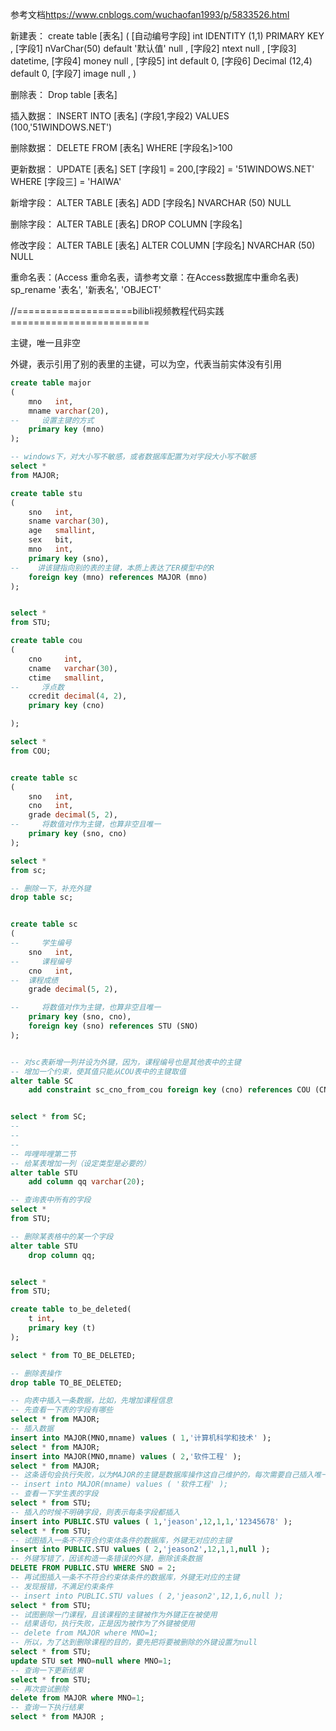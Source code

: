 ﻿参考文档<https://www.cnblogs.com/wuchaofan1993/p/5833526.html>

新建表：
create table [表名]
(
[自动编号字段] int IDENTITY (1,1) PRIMARY KEY ,
[字段1] nVarChar(50) default \'默认值\' null ,
[字段2] ntext null ,
[字段3] datetime,
[字段4] money null ,
[字段5] int default 0,
[字段6] Decimal (12,4) default 0,
[字段7] image null ,
)

删除表：
Drop table [表名]

插入数据：
INSERT INTO [表名] (字段1,字段2) VALUES (100,\'51WINDOWS.NET\')

删除数据：
DELETE FROM [表名] WHERE [字段名]>100

更新数据：
UPDATE [表名] SET [字段1] = 200,[字段2] = \'51WINDOWS.NET\' WHERE [字段三] = \'HAIWA\'

新增字段：
ALTER TABLE [表名] ADD [字段名] NVARCHAR (50) NULL

删除字段：
ALTER TABLE [表名] DROP COLUMN [字段名]

修改字段：
ALTER TABLE [表名] ALTER COLUMN [字段名] NVARCHAR (50) NULL

重命名表：(Access 重命名表，请参考文章：在Access数据库中重命名表)
sp_rename \'表名\', \'新表名\', \'OBJECT\'

//====================bilibli视频教程代码实践========================

主键，唯一且非空

外键，表示引用了别的表里的主键，可以为空，代表当前实体没有引用
```sql
create table major
(
    mno   int,
    mname varchar(20),
--     设置主键的方式
    primary key (mno)
);

-- windows下，对大小写不敏感，或者数据库配置为对字段大小写不敏感
select *
from MAJOR;

create table stu
(
    sno   int,
    sname varchar(30),
    age   smallint,
    sex   bit,
    mno   int,
    primary key (sno),
--    讲该键指向别的表的主键，本质上表达了ER模型中的R
    foreign key (mno) references MAJOR (mno)
);


select *
from STU;

create table cou
(
    cno     int,
    cname   varchar(30),
    ctime   smallint,
--     浮点数
    ccredit decimal(4, 2),
    primary key (cno)

);

select *
from COU;


create table sc
(
    sno   int,
    cno   int,
    grade decimal(5, 2),
--     将数值对作为主键，也算非空且唯一
    primary key (sno, cno)
);

select *
from sc;

-- 删除一下，补充外键
drop table sc;


create table sc
(
--     学生编号
    sno   int,
--     课程编号
    cno   int,
--  课程成绩
    grade decimal(5, 2),

--     将数值对作为主键，也算非空且唯一
    primary key (sno, cno),
    foreign key (sno) references STU (SNO)
);


-- 对sc表新增一列并设为外键，因为，课程编号也是其他表中的主键
-- 增加一个约束，使其值只能从COU表中的主键取值
alter table SC
    add constraint sc_cno_from_cou foreign key (cno) references COU (CNO);


select * from SC;
--
--
--
-- 哔哩哔哩第二节
-- 给某表增加一列（设定类型是必要的）
alter table STU
    add column qq varchar(20);

-- 查询表中所有的字段
select *
from STU;

-- 删除某表格中的某一个字段
alter table STU
    drop column qq;


select *
from STU;

create table to_be_deleted(
    t int,
    primary key (t)
);

select * from TO_BE_DELETED;

-- 删除表操作
drop table TO_BE_DELETED;

-- 向表中插入一条数据，比如，先增加课程信息
-- 先查看一下表的字段有哪些
select * from MAJOR;
-- 插入数据
insert into MAJOR(MNO,mname) values ( 1,'计算机科学和技术' );
select * from MAJOR;
insert into MAJOR(MNO,mname) values ( 2,'软件工程' );
select * from MAJOR;
-- 这条语句会执行失败，以为MAJOR的主键是数据库操作这自己维护的，每次需要自己插入唯一且非空的值
-- insert into MAJOR(mname) values ( '软件工程' );
-- 查看一下学生表的字段
select * from STU;
-- 插入的时候不明确字段，则表示每条字段都插入
insert into PUBLIC.STU values ( 1,'jeason',12,1,1,'12345678' );
select * from STU;
-- 试图插入一条不不符合约束体条件的数据库，外键无对应的主键
insert into PUBLIC.STU values ( 2,'jeason2',12,1,1,null );
-- 外键写错了，因该构造一条错误的外键，删除该条数据
DELETE FROM PUBLIC.STU WHERE SNO = 2;
-- 再试图插入一条不不符合约束体条件的数据库，外键无对应的主键
-- 发现报错，不满足约束条件
-- insert into PUBLIC.STU values ( 2,'jeason2',12,1,6,null );
select * from STU;
-- 试图删除一门课程，且该课程的主键被作为外键正在被使用
-- 结果语句，执行失败，正是因为被作为了外键被使用
-- delete from MAJOR where MNO=1;
-- 所以，为了达到删除课程的目的，要先把将要被删除的外键设置为null
select * from STU;
update STU set MNO=null where MNO=1;
-- 查询一下更新结果
select * from STU;
-- 再次尝试删除
delete from MAJOR where MNO=1;
-- 查询一下执行结果
select * from MAJOR ;


```

